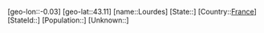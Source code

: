 ﻿---
location: [43.11,-0.03]
type: City
tags:
- geo/City


SpocWebEntityId: 32107
isDeleted: false
confidential: public

---
[geo-lon::-0.03]
[geo-lat::43.11]
[name::Lourdes]
[State::]
[Country::[France](geo/Continent/Europe/France.md)]
[StateId::]
[Population::]
[Unknown::]

